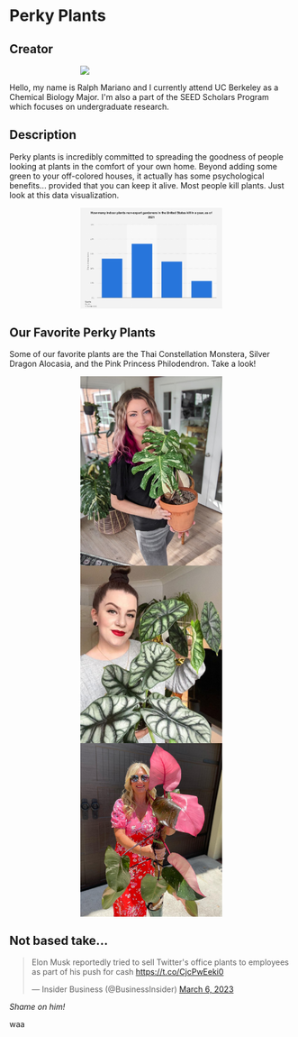 # Perky Plants

## Creator

<img src="./IMG_6664.png" style="width:50%; margin:auto; display:block">

Hello, my name is Ralph Mariano and I currently attend UC Berkeley as a Chemical Biology Major. I'm also a part of the SEED Scholars Program which focuses on undergraduate research.

## Description

Perky plants is incredibly committed to spreading the goodness of people looking at plants in the comfort of your own home. Beyond adding some green to your off-colored houses, it actually has some psychological benefits... provided that you can keep it alive. Most people kill plants. Just look at this data visualization.

<img src="./1300299-blank-355.png" style="width:50%; margin:auto; display:block">

## Our Favorite Perky Plants

Some of our favorite plants are the Thai Constellation Monstera, Silver Dragon Alocasia, and the Pink Princess Philodendron. Take a look!

<img src="./Me-Holding-a-Thai-1.jpg" style="width:50%; margin:auto; display:block">

<img src="./the-alocasia-silver-dragon-is-a-little-gem-among-tropical-plants009-600x749.jpg" style="width:50%; margin:auto; display:block">

<img src="./woman-holding-Pink-Princess-Philodendron.jpg" style="width:50%; margin:auto; display:block">

## Not based take...

<blockquote class="twitter-tweet"><p lang="en" dir="ltr">Elon Musk reportedly tried to sell Twitter&#39;s office plants to employees as part of his push for cash <a href="https://t.co/CjcPwEeki0">https://t.co/CjcPwEeki0</a></p>&mdash; Insider Business (@BusinessInsider) <a href="https://twitter.com/BusinessInsider/status/1632824949298561024?ref_src=twsrc%5Etfw">March 6, 2023</a></blockquote> 

*Shame on him!*

waa


